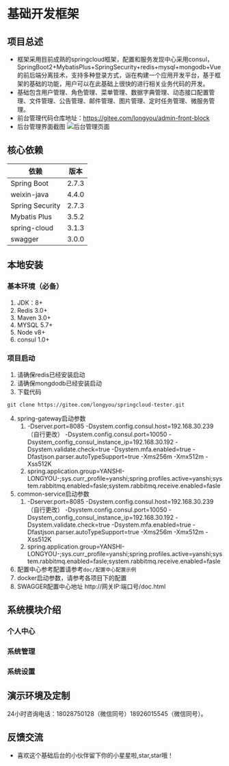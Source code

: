 # 基础开发框架

## 项目总述
 - 框架采用目前成熟的springcloud框架，配置和服务发现中心采用consul，SpringBoot2+MybatisPlus+SpringSecurity+redis+mysql+mongodb+Vue的前后端分离技术，支持多种登录方式，诣在构建一个应用开发平台，基于框架的基础的功能，用户可以在此基础上很快的进行相关业务代码的开发。
 - 基础包含用户管理、角色管理、菜单管理、数据字典管理、动态接口配置管理、文件管理、公告管理、邮件管理、图片管理、定时任务管理、微服务管理。
 - 前台管理代码仓库地址：https://gitee.com/longyou/admin-front-block
 - 后台管理界面截图
   ![后台管理页面](https://mmbiz.qpic.cn/mmbiz_png/febiagFeCN14RY5ianDxUvIfox6M19l81RsibashSO8J8hwuNEr4WJN5T4W96xgZGKdUmMd2Fvwa3exicBgtH39yXw/0?wx_fmt=png "后台管理页面")
   
## 核心依赖

| 依赖              | 版本    |
|-----------------|-------|
| Spring Boot     | 2.7.3 |
| weixin-java     | 4.4.0 |
| Spring Security | 2.7.3 |
| Mybatis Plus    | 3.5.2 |
| spring-cloud    | 3.1.3 |
| swagger         | 3.0.0 |

## 本地安装
### 基本环境（必备）
1. JDK：8+
2. Redis 3.0+
3. Maven 3.0+
4. MYSQL 5.7+
5. Node v8+
6. consul 1.0+
### 项目启动

1. 请确保redis已经安装启动
2. 请确保mongdodb已经安装启动 
3. 下载代码
```
git clone https://gitee.com/longyou/springcloud-tester.git
```
4. spring-gateway启动参数
   1. -Dserver.port=8085 -Dsystem.config.consul.host=192.168.30.239（自行更改） -Dsystem.config.consul.port=10050 -Dsystem_config_consul_instance_ip=192.168.30.192 -Dsystem.validate.check=true -Dsystem.mfa.enabled=true -Dfastjson.parser.autoTypeSupport=true -Xms256m -Xmx512m -Xss512K
   2. spring.application.group=YANSHI-LONGYOU-;sys.curr_profile=yanshi;spring.profiles.active=yanshi;system.rabbitmq.enabled=fasle;system.rabbitmq.receive.enabled=fasle
5. common-service启动参数
   1. -Dserver.port=8085 -Dsystem.config.consul.host=192.168.30.239（自行更改） -Dsystem.config.consul.port=10050 -Dsystem_config_consul_instance_ip=192.168.30.192 -Dsystem.validate.check=true -Dsystem.mfa.enabled=true -Dfastjson.parser.autoTypeSupport=true -Xms256m -Xmx512m -Xss512K
   2. spring.application.group=YANSHI-LONGYOU-;sys.curr_profile=yanshi;spring.profiles.active=yanshi;system.rabbitmq.enabled=fasle;system.rabbitmq.receive.enabled=fasle
6. 配置中心参考配置请参考```doc/配置中心配置示例``` 
7. docker启动参数，请参考各项目下的配置
8. SWAGGER配置中心地址 http://网关IP:端口号/doc.html
## 系统模块介绍
### 个人中心
### 系统管理
### 系统设置
## 演示环境及定制
24小时咨询电话：18028750128（微信同号）18926015545（微信同号）。
## 反馈交流
- 喜欢这个基础后台的小伙伴留下你的小星星啦,star,star哦！